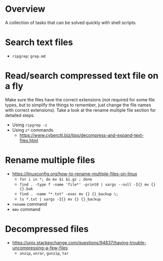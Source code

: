 # Overview

A collection of tasks that can be solved quickly with shell scripts.

# Search text files

- `ripgrep`: `grep.md`

# Read/search compressed text file on a fly

Make sure the files have the correct extensions (not required for some
file types, but to simplify the things to remember, just change the file
names with correct extensions). Take a look at the rename multiple file
section for detailed steps.

- Using `ripgrep -z`
- Using `z*` commands
    + https://www.cyberciti.biz/tips/decompress-and-expand-text-files.html

# Rename multiple files

- https://linuxconfig.org/how-to-rename-multiple-files-on-linux
    + `for i in *; do mv $i $i.gz ; done`
    + `find . -type f -name 'file*' -print0 | xargs --null -I{} mv {} {}.bak`
    + `find . -name "*.txt" -exec mv {} {}_backup \;`
    + `ls *.txt | xargs -I{} mv {} {}_backup`
- `rename` command
- `mmv` command

# Decompressed files

- https://unix.stackexchange.com/questions/94837/having-trouble-uncompressing-a-few-files
    + `unzip`, `unrar`, `gunzip`, `tar`
